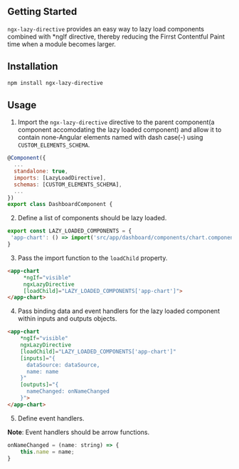 ## Getting Started

`ngx-lazy-directive` provides an easy way to lazy load components combined with \*ngIf directive, thereby reducing the Firrst Contentful Paint time when a module becomes larger.

## Installation

```sh
npm install ngx-lazy-directive
```

## Usage

1. Import the `ngx-lazy-directive` directive to the parent component(a component accomodating the lazy loaded component) and allow it to contain none-Angular elements named with dash case(-) using `CUSTOM_ELEMENTS_SCHEMA`.

```js
@Component({
  ...
  standalone: true,
  imports: [LazyLoadDirective],
  schemas: [CUSTOM_ELEMENTS_SCHEMA],
  ...
})
export class DashboardComponent {
```

2. Define a list of components should be lazy loaded.

```js
export const LAZY_LOADED_COMPONENTS = {
 'app-chart': () => import('src/app/dashboard/components/chart.component.ts')
}
```

3. Pass the import function to the `loadChild` property.

```html
<app-chart
     *ngIf="visible"
     ngxLazyDirective
     [loadChild]="LAZY_LOADED_COMPONENTS['app-chart']">
</app-chart>
```

4. Pass binding data and event handlers for the lazy loaded component within inputs and outputs objects.

```html
<app-chart
    *ngIf="visible"
    ngxLazyDirective
    [loadChild]="LAZY_LOADED_COMPONENTS['app-chart']"
    [inputs]="{
      dataSource: dataSource,
      name: name
    }"
    [outputs]="{
      nameChanged: onNameChanged
    }">
</app-chart>
```

5. Define event handlers.

**Note**: Event handlers should be arrow functions.

```js
onNameChanged = (name: string) => {
	this.name = name;
}
```
